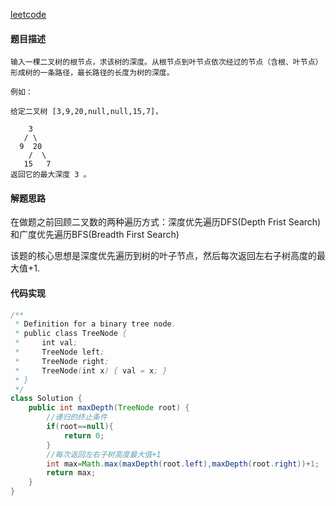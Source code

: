 [leetcode](https://leetcode-cn.com/problems/er-cha-shu-de-shen-du-lcof/)

#### 题目描述

```
输入一棵二叉树的根节点，求该树的深度。从根节点到叶节点依次经过的节点（含根、叶节点）形成树的一条路径，最长路径的长度为树的深度。

例如：

给定二叉树 [3,9,20,null,null,15,7]，

    3
   / \
  9  20
    /  \
   15   7
返回它的最大深度 3 。
```

#### 解题思路

在做题之前回顾二叉数的两种遍历方式：深度优先遍历DFS(Depth Frist Search)和广度优先遍历BFS(Breadth First Search)

该题的核心思想是深度优先遍历到树的叶子节点，然后每次返回左右子树高度的最大值+1.

#### 代码实现

```java
/**
 * Definition for a binary tree node.
 * public class TreeNode {
 *     int val;
 *     TreeNode left;
 *     TreeNode right;
 *     TreeNode(int x) { val = x; }
 * }
 */
class Solution {
    public int maxDepth(TreeNode root) {
        //递归的终止条件
        if(root==null){
            return 0;
        }
        //每次返回左右子树高度最大值+1
        int max=Math.max(maxDepth(root.left),maxDepth(root.right))+1;
        return max;
    }
}
```

